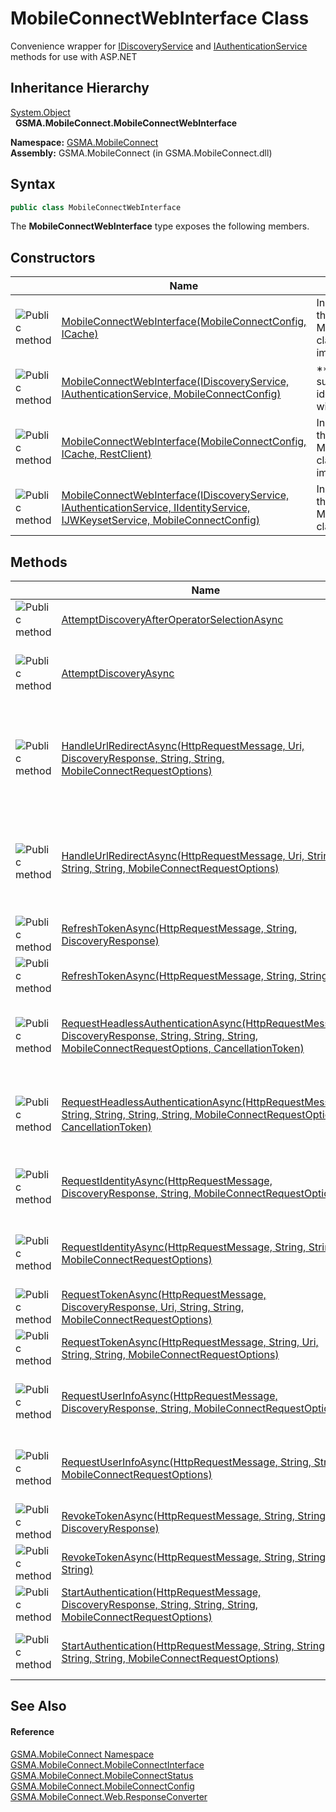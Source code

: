 MobileConnectWebInterface Class
===============================
Convenience wrapper for [IDiscoveryService][1] and [IAuthenticationService][2] methods for use with ASP.NET


Inheritance Hierarchy
---------------------
[System.Object][3]  
  **GSMA.MobileConnect.MobileConnectWebInterface**  

**Namespace:** [GSMA.MobileConnect][4]  
**Assembly:** GSMA.MobileConnect (in GSMA.MobileConnect.dll)

Syntax
------

```csharp
public class MobileConnectWebInterface
```

The **MobileConnectWebInterface** type exposes the following members.


Constructors
------------

                 | Name                                                                                                                               | Description                                                                                              
---------------- | ---------------------------------------------------------------------------------------------------------------------------------- | -------------------------------------------------------------------------------------------------------- 
![Public method] | [MobileConnectWebInterface(MobileConnectConfig, ICache)][5]                                                                        | Initializes a new instance of the MobileConnectWebInterface class using default concrete implementations 
![Public method] | [MobileConnectWebInterface(IDiscoveryService, IAuthenticationService, MobileConnectConfig)][6]                                     | **Obsolete.**R1 supporting constructor, identity and jwks services will be defaulted                     
![Public method] | [MobileConnectWebInterface(MobileConnectConfig, ICache, RestClient)][7]                                                            | Initializes a new instance of the MobileConnectWebInterface class using default concrete implementations 
![Public method] | [MobileConnectWebInterface(IDiscoveryService, IAuthenticationService, IIdentityService, IJWKeysetService, MobileConnectConfig)][8] | Initializes a new instance of the MobileConnectWebInterface class                                        


Methods
-------

                 | Name                                                                                                                                                    | Description                                                                                                                                                                                                                                                                                                                                    
---------------- | ------------------------------------------------------------------------------------------------------------------------------------------------------- | ---------------------------------------------------------------------------------------------------------------------------------------------------------------------------------------------------------------------------------------------------------------------------------------------------------------------------------------------- 
![Public method] | [AttemptDiscoveryAfterOperatorSelectionAsync][9]                                                                                                        | Attempt discovery using the values returned from the operator selection redirect                                                                                                                                                                                                                                                               
![Public method] | [AttemptDiscoveryAsync][10]                                                                                                                             | Attempt discovery using the supplied parameters. If msisdn, mcc and mnc are null the result will be operator selection, otherwise valid parameters will result in a StartAuthorization status                                                                                                                                                  
![Public method] | [HandleUrlRedirectAsync(HttpRequestMessage, Uri, DiscoveryResponse, String, String, MobileConnectRequestOptions)][11]                                   | Handles continuation of the process following a completed redirect, the request token url must be provided if it has been returned by the discovery process. Only the request and redirectedUrl are required, however if the redirect being handled is the result of calling the Authorization URL then the remaining parameters are required. 
![Public method] | [HandleUrlRedirectAsync(HttpRequestMessage, Uri, String, String, String, MobileConnectRequestOptions)][12]                                              | Handles continuation of the process following a completed redirect, the request token url must be provided if it has been returned by the discovery process. Only the request and redirectedUrl are required, however if the redirect being handled is the result of calling the Authorization URL then the remaining parameters are required. 
![Public method] | [RefreshTokenAsync(HttpRequestMessage, String, DiscoveryResponse)][13]                                                                                  | Refresh token using using the refresh token provided in the RequestToken response                                                                                                                                                                                                                                                              
![Public method] | [RefreshTokenAsync(HttpRequestMessage, String, String)][14]                                                                                             | Refresh token using using the refresh token provided in the RequestToken response                                                                                                                                                                                                                                                              
![Public method] | [RequestHeadlessAuthenticationAsync(HttpRequestMessage, DiscoveryResponse, String, String, String, MobileConnectRequestOptions, CancellationToken)][15] | Performs headless authentication followed by request token if successful. Tokens will be validated before being returned. This may be a long running method as it waits for the authenticating user to respond using their authenticating device.                                                                                              
![Public method] | [RequestHeadlessAuthenticationAsync(HttpRequestMessage, String, String, String, String, MobileConnectRequestOptions, CancellationToken)][16]            | Performs headless authentication followed by request token if successful. Tokens will be validated before being returned. This may be a long running method as it waits for the authenticating user to respond using their authenticating device.                                                                                              
![Public method] | [RequestIdentityAsync(HttpRequestMessage, DiscoveryResponse, String, MobileConnectRequestOptions)][17]                                                  | Request identity using the access token returned by [RequestTokenAsync(HttpRequestMessage, DiscoveryResponse, Uri, String, String, MobileConnectRequestOptions)][18]                                                                                                                                                                           
![Public method] | [RequestIdentityAsync(HttpRequestMessage, String, String, MobileConnectRequestOptions)][19]                                                             | Request identity using the access token returned by [RequestTokenAsync(HttpRequestMessage, DiscoveryResponse, Uri, String, String, MobileConnectRequestOptions)][18]                                                                                                                                                                           
![Public method] | [RequestTokenAsync(HttpRequestMessage, DiscoveryResponse, Uri, String, String, MobileConnectRequestOptions)][18]                                        | Request token using the values returned from the authorization redirect                                                                                                                                                                                                                                                                        
![Public method] | [RequestTokenAsync(HttpRequestMessage, String, Uri, String, String, MobileConnectRequestOptions)][20]                                                   | Request token using the values returned from the authorization redirect                                                                                                                                                                                                                                                                        
![Public method] | [RequestUserInfoAsync(HttpRequestMessage, DiscoveryResponse, String, MobileConnectRequestOptions)][21]                                                  | Request user info using the access token returned by [RequestTokenAsync(HttpRequestMessage, DiscoveryResponse, Uri, String, String, MobileConnectRequestOptions)][18]                                                                                                                                                                          
![Public method] | [RequestUserInfoAsync(HttpRequestMessage, String, String, MobileConnectRequestOptions)][22]                                                             | Request user info using the access token returned by [RequestTokenAsync(HttpRequestMessage, DiscoveryResponse, Uri, String, String, MobileConnectRequestOptions)][18]                                                                                                                                                                          
![Public method] | [RevokeTokenAsync(HttpRequestMessage, String, String, DiscoveryResponse)][23]                                                                           | Revoke token using using the access / refresh token provided in the RequestToken response                                                                                                                                                                                                                                                      
![Public method] | [RevokeTokenAsync(HttpRequestMessage, String, String, String)][24]                                                                                      | Revoke token using using the access / refresh token provided in the RequestToken response                                                                                                                                                                                                                                                      
![Public method] | [StartAuthentication(HttpRequestMessage, DiscoveryResponse, String, String, String, MobileConnectRequestOptions)][25]                                   | Creates an authorization url with parameters to begin the authetication process                                                                                                                                                                                                                                                                
![Public method] | [StartAuthentication(HttpRequestMessage, String, String, String, String, MobileConnectRequestOptions)][26]                                              | Creates an authorization url with parameters to begin the authetication process, the SDKSession id is used to fetch the discovery response                                                                                                                                                                                                     


See Also
--------

#### Reference
[GSMA.MobileConnect Namespace][4]  
[GSMA.MobileConnect.MobileConnectInterface][27]  
[GSMA.MobileConnect.MobileConnectStatus][28]  
[GSMA.MobileConnect.MobileConnectConfig][29]  
[GSMA.MobileConnect.Web.ResponseConverter][30]  

[1]: ../../GSMA.MobileConnect.Discovery/IDiscoveryService/README.md
[2]: ../../GSMA.MobileConnect.Authentication/IAuthenticationService/README.md
[3]: http://msdn.microsoft.com/en-us/library/e5kfa45b
[4]: ../README.md
[5]: _ctor_2.md
[6]: _ctor_1.md
[7]: _ctor_3.md
[8]: _ctor.md
[9]: AttemptDiscoveryAfterOperatorSelectionAsync.md
[10]: AttemptDiscoveryAsync.md
[11]: HandleUrlRedirectAsync.md
[12]: HandleUrlRedirectAsync_1.md
[13]: RefreshTokenAsync.md
[14]: RefreshTokenAsync_1.md
[15]: RequestHeadlessAuthenticationAsync.md
[16]: RequestHeadlessAuthenticationAsync_1.md
[17]: RequestIdentityAsync.md
[18]: RequestTokenAsync.md
[19]: RequestIdentityAsync_1.md
[20]: RequestTokenAsync_1.md
[21]: RequestUserInfoAsync.md
[22]: RequestUserInfoAsync_1.md
[23]: RevokeTokenAsync.md
[24]: RevokeTokenAsync_1.md
[25]: StartAuthentication.md
[26]: StartAuthentication_1.md
[27]: ../MobileConnectInterface/README.md
[28]: ../MobileConnectStatus/README.md
[29]: ../MobileConnectConfig/README.md
[30]: ../../GSMA.MobileConnect.Web/ResponseConverter/README.md
[31]: ../../_icons/Help.png
[Public method]: ../../_icons/pubmethod.gif "Public method"